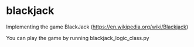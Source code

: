 # blackjack
Implementing the game BlackJack (https://en.wikipedia.org/wiki/Blackjack)

You can play the game by running blackjack_logic_class.py

